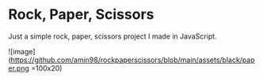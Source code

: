 # Rock, Paper, Scissors
Just a simple rock, paper, scissors project I made in JavaScript.

![image](https://github.com/amin98/rockpaperscissors/blob/main/assets/black/paper.png =100x20)